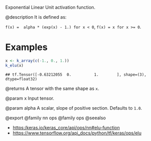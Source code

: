 Exponential Linear Unit activation function.

@description
It is defined as:

`f(x) =  alpha * (exp(x) - 1.) for x < 0`, `f(x) = x for x >= 0`.

# Examples

```r
x <- k_array(c(-1., 0., 1.))
k_elu(x)
```

```
## tf.Tensor([-0.63212055  0.          1.        ], shape=(3), dtype=float32)
```

@returns
A tensor with the same shape as `x`.

@param x
Input tensor.

@param alpha
A scalar, slope of positive section. Defaults to `1.0`.

@export
@family nn ops
@family ops
@seealso
+ <https:/keras.io/keras_core/api/ops/nn#elu-function>
+ <https://www.tensorflow.org/api_docs/python/tf/keras/ops/elu>
